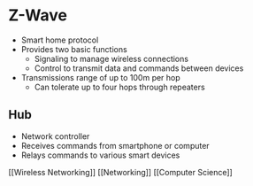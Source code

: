 # Z-Wave
- Smart home protocol
- Provides two basic functions
  - Signaling to manage wireless connections
  - Control to transmit data and commands between devices
- Transmissions range of up to 100m per hop
  - Can tolerate up to four hops through repeaters

## Hub
- Network controller
- Receives commands from smartphone or computer
- Relays commands to various smart devices

[[Wireless Networking]] [[Networking]] [[Computer Science]]

